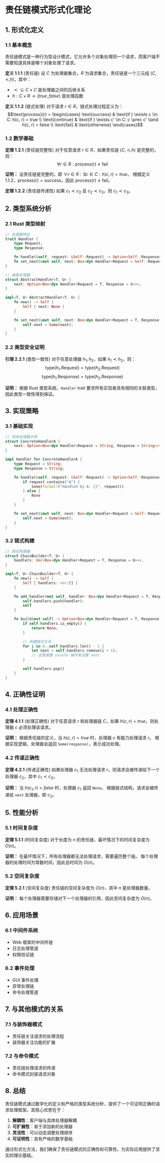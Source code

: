 # 责任链模式形式化理论

## 1. 形式化定义

### 1.1 基本概念

责任链模式是一种行为型设计模式，它允许多个对象处理同一个请求，而客户端不需要知道具体是哪个对象处理了请求。

**定义 1.1.1** (责任链)
设 $C$ 为处理器集合，$R$ 为请求集合，责任链是一个三元组 $(C, \prec, h)$，其中：

- $\prec \subseteq C \times C$ 是处理器之间的后继关系
- $h: C \times R \rightarrow \{true, false\}$ 是处理函数

**定义 1.1.2** (链式处理)
对于请求 $r \in R$，链式处理过程定义为：
$$\text{process}(r) = \begin{cases}
\text{success} & \text{if } \exists c \in C: h(c, r) = true \\
\text{continue} & \text{if } \exists c' \in C: c \prec c' \land h(c, r) = false \\
\text{fail} & \text{otherwise}
\end{cases}$$

### 1.2 数学基础

**定理 1.2.1** (责任链完整性)
对于任意请求 $r \in R$，如果责任链 $(C, \prec, h)$ 是完整的，则：
$$\forall r \in R: \text{process}(r) \neq \text{fail}$$

**证明：**
设责任链是完整的，即 $\forall r \in R: \exists c \in C: h(c, r) = true$。
根据定义 1.1.2，$\text{process}(r) = \text{success}$，因此 $\text{process}(r) \neq \text{fail}$。

**定理 1.2.2** (责任链传递性)
如果 $c_1 \prec c_2$ 且 $c_2 \prec c_3$，则 $c_1 \prec c_3$。

## 2. 类型系统分析

### 2.1 Rust 类型映射

```rust
// 处理器特征
trait Handler {
    type Request;
    type Response;

    fn handle(&self, request: &Self::Request) -> Option<Self::Response>;
    fn set_next(&mut self, next: Box<dyn Handler<Request = Self::Request, Response = Self::Response>>);
}

// 抽象处理器
struct AbstractHandler<T, U> {
    next: Option<Box<dyn Handler<Request = T, Response = U>>>,
}

impl<T, U> AbstractHandler<T, U> {
    fn new() -> Self {
        Self { next: None }
    }

    fn set_next(&mut self, next: Box<dyn Handler<Request = T, Response = U>>) {
        self.next = Some(next);
    }
}
```

### 2.2 类型安全证明

**引理 2.2.1** (类型一致性)
对于任意处理器 $h_1, h_2$，如果 $h_1 \prec h_2$，则：
$$\text{type}(h_1.\text{Request}) = \text{type}(h_2.\text{Request})$$
$$\text{type}(h_1.\text{Response}) = \text{type}(h_2.\text{Response})$$

**证明：**
根据 Rust 类型系统，`Handler` trait 要求所有实现者具有相同的关联类型，因此类型一致性得到保证。

## 3. 实现策略

### 3.1 基础实现

```rust
// 具体处理器示例
struct ConcreteHandlerA {
    next: Option<Box<dyn Handler<Request = String, Response = String>>>,
}

impl Handler for ConcreteHandlerA {
    type Request = String;
    type Response = String;

    fn handle(&self, request: &Self::Request) -> Option<Self::Response> {
        if request.contains("A") {
            Some(format!("Handled by A: {}", request))
        } else {
            None
        }
    }

    fn set_next(&mut self, next: Box<dyn Handler<Request = Self::Request, Response = Self::Response>>) {
        self.next = Some(next);
    }
}
```

### 3.2 链式构建

```rust
// 链式构建器
struct ChainBuilder<T, U> {
    handlers: Vec<Box<dyn Handler<Request = T, Response = U>>>,
}

impl<T, U> ChainBuilder<T, U> {
    fn new() -> Self {
        Self { handlers: vec![] }
    }

    fn add_handler(mut self, handler: Box<dyn Handler<Request = T, Response = U>>) -> Self {
        self.handlers.push(handler);
        self
    }

    fn build(mut self) -> Option<Box<dyn Handler<Request = T, Response = U>>> {
        if self.handlers.is_empty() {
            return None;
        }

        // 构建链式关系
        for i in 0..self.handlers.len() - 1 {
            let next = self.handlers.remove(i + 1);
            // 这里需要 unsafe 操作来设置 next
        }

        self.handlers.pop()
    }
}
```

## 4. 正确性证明

### 4.1 处理正确性

**定理 4.1.1** (处理正确性)
对于任意请求 $r$ 和处理器链 $C$，如果 $h(c, r) = true$，则处理器 $c$ 必须处理该请求。

**证明：**
根据责任链的定义，当 $h(c, r) = true$ 时，处理器 $c$ 有能力处理请求 $r$。
根据实现逻辑，处理器会返回 `Some(response)`，表示成功处理。

### 4.2 传递正确性

**定理 4.2.1** (传递正确性)
如果处理器 $c_1$ 无法处理请求 $r$，则请求会被传递给下一个处理器 $c_2$，其中 $c_1 \prec c_2$。

**证明：**
当 $h(c_1, r) = false$ 时，处理器 $c_1$ 返回 `None`。
根据链式结构，请求会被传递给 `next` 处理器，即 $c_2$。

## 5. 性能分析

### 5.1 时间复杂度

**定理 5.1.1** (时间复杂度)
对于长度为 $n$ 的责任链，最坏情况下的时间复杂度为 $O(n)$。

**证明：**
在最坏情况下，所有处理器都无法处理请求，需要遍历整个链。
每个处理器的处理时间为常数时间，因此总时间为 $O(n)$。

### 5.2 空间复杂度

**定理 5.2.1** (空间复杂度)
责任链的空间复杂度为 $O(n)$，其中 $n$ 是处理器数量。

**证明：**
每个处理器需要存储对下一个处理器的引用，因此空间复杂度为 $O(n)$。

## 6. 应用场景

### 6.1 中间件系统
- Web 框架的中间件链
- 日志处理管道
- 权限验证链

### 6.2 事件处理
- GUI 事件处理
- 异常处理链
- 命令处理管道

## 7. 与其他模式的关系

### 7.1 与装饰器模式
- 责任链关注请求的处理流程
- 装饰器关注功能的扩展

### 7.2 与命令模式
- 责任链处理请求的传递
- 命令模式封装请求对象

## 8. 总结

责任链模式通过数学化的定义和严格的类型系统分析，提供了一个可证明正确的请求处理框架。其核心优势在于：

1. **解耦性**：客户端与具体处理器解耦
2. **可扩展性**：易于添加新的处理器
3. **灵活性**：可以动态调整处理顺序
4. **可证明性**：具有严格的数学基础

通过形式化方法，我们确保了责任链模式的正确性和可靠性，为实际应用提供了坚实的理论基础。
